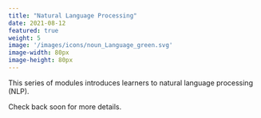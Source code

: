 ```yaml
---
title: "Natural Language Processing"
date: 2021-08-12
featured: true
weight: 5
image: '/images/icons/noun_Language_green.svg'
image-width: 80px
image-height: 80px
---
```


This series of modules introduces learners to natural language processing (NLP).

Check back soon for more details.